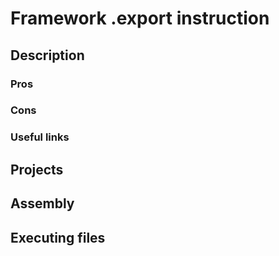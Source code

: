 # Framework .export instruction

## Description

### Pros

### Cons

### Useful links

## Projects

## Assembly

## Executing files
